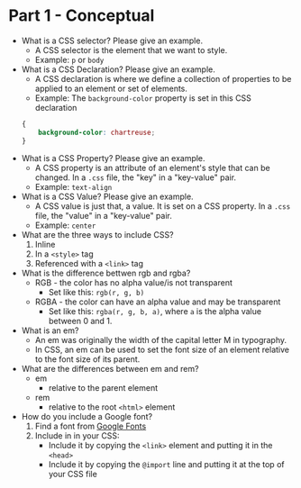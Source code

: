 # Part 1 - Conceptual

- What is a CSS selector? Please give an example.
    - A CSS selector is the element that we want to style.
    - Example: `p` or `body`
- What is a CSS Declaration? Please give an example.
    - A CSS declaration is where we define a collection of properties to be applied to an element or set of elements.
    - Example: The `background-color` property is set in this CSS declaration
    ```css
    {
        background-color: chartreuse;
    }
    ```
- What is a CSS Property? Please give an example.
    - A CSS property is an attribute of an element's style that can be changed. In a `.css` file, the "key" in a "key-value" pair.
    - Example: `text-align`
- What is a CSS Value? Please give an example.
    - A CSS value is just that, a value. It is set on a CSS property. In a `.css` file, the "value" in a "key-value" pair.
    - Example: `center`
- What are the three ways to include CSS?
    1. Inline
    2. In a `<style>` tag
    3. Referenced with a `<link>` tag
- What is the difference bettwen rgb and rgba?
    - RGB - the color has no alpha value/is not transparent
        - Set like this: `rgb(r, g, b)`
    - RGBA - the color can have an alpha value and may be transparent
        - Set like this: `rgba(r, g, b, a)`,  where `a` is the alpha value between 0 and 1.
- What is an em?
    - An em was originally the width of the capital letter M in typography. 
    - In CSS, an em can be used to set the font size of an element relative to the font size of its parent.
- What are the differences between em and rem?
    - em
        - relative to the parent element
    - rem
        - relative to the root `<html>` element
- How do you include a Google font?
    1. Find a font from [Google Fonts](https://fonts.google.com)
    2. Include in in your CSS:
        - Include it by copying the `<link>` element and putting it in the `<head>`
        - Include it by copying the `@import` line and putting it at the  top of your CSS file